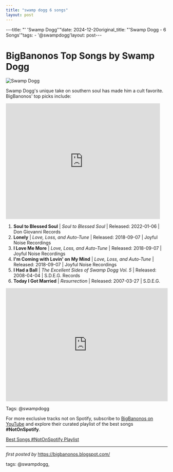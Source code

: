 ```yaml
---
title: "swamp dogg 6 songs"
layout: post
---
```

---title: "' 'Swamp Dogg''"date: 2024-12-20original_title: "'Swamp Dogg - 6 Songs'"tags:  - '@swampdogg'layout: post---<h1>BigBanonos Top Songs by Swamp Dogg</h1><img src="https://i8.amplience.net/i/naras/Swamp-Dogg-GettyImages-1255997544.jpg" alt="Swamp Dogg"> <p>Swamp Dogg's unique take on southern soul has made him a cult favorite. BigBanonos' top picks include:</p><iframe frameborder="0" height="360" src="https://youtube.com/embed/wV40ckVxG5M?list=PLtuNtuTatqI0GXFKJJJqrp74XWie3QoIC" width="480"></iframe><ol> <li><strong>Soul to Blessed Soul</strong> | <em>Soul to Blessed Soul</em> | Released: 2022-01-06 | Don Giovanni Records</li> <li><strong>Lonely</strong> | <em>Love, Loss, and Auto-Tune</em> | Released: 2018-09-07 | Joyful Noise Recordings</li> <li><strong>I Love Me More</strong> | <em>Love, Loss, and Auto-Tune</em> | Released: 2018-09-07 | Joyful Noise Recordings</li> <li><strong>I'm Coming with Lovin' on My Mind</strong> | <em>Love, Loss, and Auto-Tune</em> | Released: 2018-09-07 | Joyful Noise Recordings</li> <li><strong>I Had a Ball</strong> | <em>The Excellent Sides of Swamp Dogg Vol. 5</em> | Released: 2008-04-04 | S.D.E.G. Records</li> <li><strong>Today I Got Married</strong> | <em>Resurrection</em> | Released: 2007-03-27 | S.D.E.G.</li></ol> <div> <iframe src="https://open.spotify.com/embed/playlist/4QElJrQCvTPG98o0qvHNNd?utm_source=generator" width="100%" height="352" frameborder="0" allow="autoplay; clipboard-write; encrypted-media; fullscreen; picture-in-picture" loading="lazy"></iframe></div><p>Tags: @swampdogg</p><!--Subscribe and Playlist Links--><div>    <p>For more exclusive tracks not on Spotify, subscribe to <a href="https://www.youtube.com/@BigBanonos" target="_blank">BigBanonos on YouTube</a> and explore their curated playlist of the best songs <strong>#NotOnSpotify</strong>.</p>    <p><a href="https://www.youtube.com/playlist?list=PLtuNtuTatqI0kFahUCbtbfenC_ET5O_tr" target="_blank">Best Songs #NotOnSpotify Playlist<br /></a></p></div><hr /><p><em>first posted by</em> <a href="https://bigbanonos.blogspot.com/" rel="noopener" target="_new">https://bigbanonos.blogspot.com/</a></p><p>tags: @swampdogg,</p>